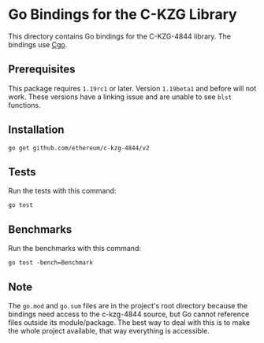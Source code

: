 # Go Bindings for the C-KZG Library

This directory contains Go bindings for the C-KZG-4844 library.
The bindings use [Cgo](https://go.dev/blog/cgo).

## Prerequisites

This package requires `1.19rc1` or later. Version `1.19beta1` and before will
not work. These versions have a linking issue and are unable to see `blst`
functions.

## Installation

```
go get github.com/ethereum/c-kzg-4844/v2
```

## Tests

Run the tests with this command:
```
go test
```

## Benchmarks

Run the benchmarks with this command:
```
go test -bench=Benchmark
```

## Note

The `go.mod` and `go.sum` files are in the project's root directory because the
bindings need access to the c-kzg-4844 source, but Go cannot reference files
outside its module/package. The best way to deal with this is to make the whole
project available, that way everything is accessible.
